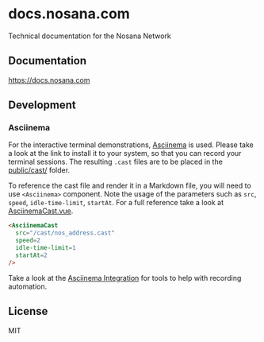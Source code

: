 # docs.nosana.com

Technical documentation for the Nosana Network


## Documentation

https://docs.nosana.com

## Development

### Asciinema

For the interactive terminal demonstrations, [Asciinema](https://docs.asciinema.org/manual/cli/quick-start/) is used.
Please take a look at the link to install it to your system, so that you can record your terminal sessions.
The resulting `.cast` files are to be placed in the [public/cast/](./docs/.vuepress/public/cast/) folder.

To reference the cast file and render it in a Markdown file, you will need to use `<Asciinema>` component.
Note the usage of the parameters such as `src`, `speed`, `idle-time-limit`, `startAt`.
For a full reference take a look at [AsciinemaCast.vue](./docs/.vuepress/components/AsciinemaCast.vue).

```html
<AsciinemaCast 
  src="/cast/nos_address.cast" 
  speed=2
  idle-time-limit=1
  startAt=2
/>
```

Take a look at the [Asciinema Integration](https://docs.asciinema.org/integrations/) for tools to help with recording automation.

## License

MIT
